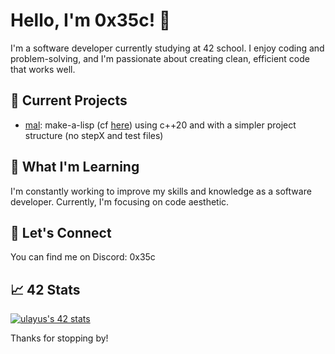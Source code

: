 # Hello, I'm 0x35c! 👋

I'm a software developer currently studying at 42 school. I enjoy coding and problem-solving, and I'm passionate about creating clean, efficient code that works well. 

## 🔭 Current Projects

- [mal](https://github.com/0x35c/mal): make-a-lisp (cf [here](https://github.com/kanaka/mal)) using c++20 and with a simpler project structure (no stepX and test files)

## 🌱 What I'm Learning

I'm constantly working to improve my skills and knowledge as a software developer. Currently, I'm focusing on code aesthetic.

## 💬 Let's Connect

You can find me on Discord: 0x35c

## 📈 42 Stats

[![ulayus's 42 stats](https://badge.mediaplus.ma/water/ulayus?1337Badge=off&UM6P=off)](https://github.com/oakoudad/badge42)

Thanks for stopping by!
